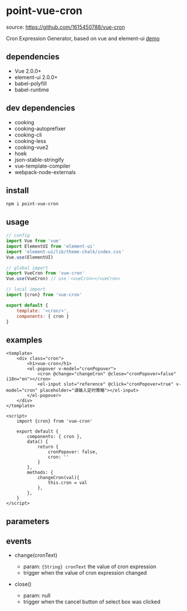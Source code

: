 # point-vue-cron

source: https://github.com/1615450788/vue-cron

Cron Expression Generator, based on vue and element-ui
[demo](https://pointworld.github.io/point-vue-cron/)

## dependencies

- Vue 2.0.0+
- element-ui 2.0.0+
- babel-polyfill
- babel-runtime


## dev dependencies

- cooking
- cooking-autoprefixer
- cooking-cli
- cooking-less
- cooking-vue2
- hoek
- json-stable-stringify
- vue-template-compiler
- webpack-node-externals


## install

```text
npm i point-vue-cron
```

## usage

```javascript
// config
import Vue from 'vue'
import ElementUI from 'element-ui'
import 'element-ui/lib/theme-chalk/index.css'
Vue.use(ElementUI)

// global import
import VueCron from 'vue-cron'
Vue.use(VueCron) // use：<vueCron></vueCron>

// local import
import {cron} from 'vue-cron'

export default {
    template: '<cron/>',
    components: { cron }
}
```

## examples
```vue
<template>
    <div class="cron">
        <h1>vue-cron</h1>
        <el-popover v-model="cronPopover">
            <cron @change="changeCron" @close="cronPopover=false" i18n="en"></cron>
            <el-input slot="reference" @click="cronPopover=true" v-model="cron" placeholder="请输入定时策略"></el-input>
        </el-popover>
    </div>
</template>

<script>
    import {cron} from 'vue-cron'

    export default {
        components: { cron },
        data() {
            return {
                cronPopover: false,
                cron: ''
            }
        },
        methods: {
            changeCron(val){
                this.cron = val
            },
        },
    }
</script>
```

## parameters


## events
- change(cronText)
  - param: `{String} cronText` the value of cron expression
  - trigger when the value of cron expression changed
    
- close()
  - param: null
  - trigger when the cancel button of select box was clicked
